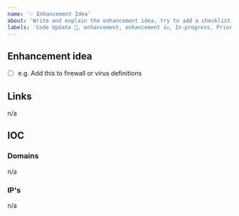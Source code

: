 ```yaml
---
name: '💡 Enhancement Idea'
about: 'Write and explain the enhancement idea, try to add a checklist'
labels: 'Code Update 🔔, enhancement, enhancement 👍, In-progress, Priority: Medium'
---
```


## Enhancement idea

- [ ] e.g. Add this to firewall or virus definitions

## Links

n/a

## IOC

### Domains

n/a

### IP's

n/a
